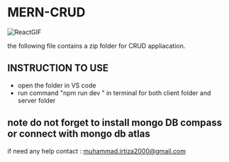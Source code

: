 # MERN-CRUD 
![ReactGIF](https://user-images.githubusercontent.com/74038190/212257467-871d32b7-e401-42e8-a166-fcfd7baa4c6b.gif)

the following file contains a zip folder for CRUD appliacation. 

## INSTRUCTION TO USE 

<ul> 
  <li>open the folder in VS code</li> 
  <li>run command  "npm run dev " in terminal for both client folder and server folder </li>
</ul> 

## note do not forget to install mongo DB compass or connect with mongo db atlas

if need any help contact : muhammad.irtiza2000@gmail.com
